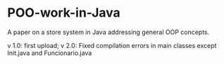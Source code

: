 # POO-work-in-Java
A paper on a store system in Java addressing general OOP concepts.

v 1.0: first upload;
v 2.0: Fixed compilation errors in main classes except Init.java and Funcionario.java
	 
